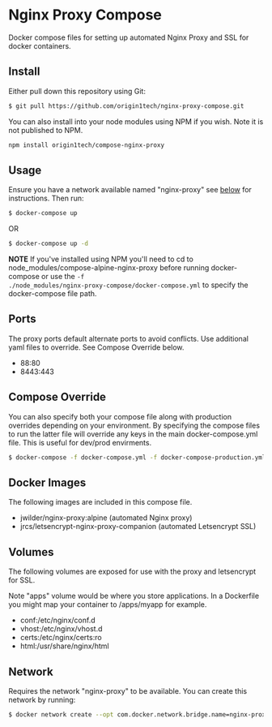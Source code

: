 # Nginx Proxy Compose

Docker compose files for setting up automated Nginx Proxy and SSL for docker containers.

## Install

Either pull down this repository using Git:

```sh
$ git pull https://github.com/origin1tech/nginx-proxy-compose.git
```

You can also install into your node modules using NPM if you wish. Note it is not published to NPM.

```sh
npm install origin1tech/compose-nginx-proxy
```

## Usage

Ensure you have a network available named "nginx-proxy" see [below](#Network) for instructions. Then run:

```sh
$ docker-compose up
```

OR

```sh
$ docker-compose up -d
```

**NOTE** If you've installed using NPM you'll need to cd to node_modules/compose-alpine-nginx-proxy before running docker-compose or use the <code>-f ./node_modules/nginx-proxy-compose/docker-compose.yml</code> to specify the docker-compose file path.

## Ports

The proxy ports default alternate ports to avoid conflicts. Use additional yaml files to override. See Compose Override below.

- 88:80
- 8443:443

## Compose Override

You can also specify both your compose file along with production overrides depending on your environment. By specifying the compose files to run the latter file will override any keys in the main docker-compose.yml file. This is useful for dev/prod envirments.

```sh
$ docker-compose -f docker-compose.yml -f docker-compose-production.yml
```

## Docker Images

The following images are included in this compose file.

- jwilder/nginx-proxy:alpine (automated Nginx proxy)
- jrcs/letsencrypt-nginx-proxy-companion (automated Letsencrypt SSL)

## Volumes

The following volumes are exposed for use with the proxy and letsencrypt for SSL.

Note "apps" volume would be where you store applications. In a Dockerfile you might
map your container to /apps/myapp for example.

- conf:/etc/nginx/conf.d
- vhost:/etc/nginx/vhost.d
- certs:/etc/nginx/certs:ro
- html:/usr/share/nginx/html

## Network

Requires the network "nginx-proxy" to be available. You can create this network by running:

```sh
$ docker network create --opt com.docker.network.bridge.name=nginx-proxy nginx-proxy
```

